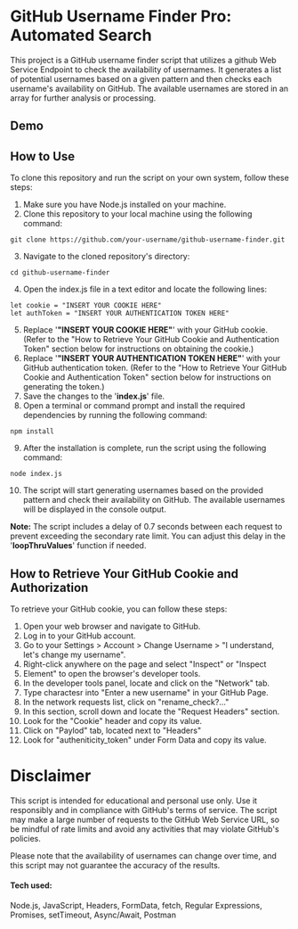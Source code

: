 # GitHub Username Finder Pro: Automated Search

This project is a GitHub username finder script that utilizes a github Web Service Endpoint to check the availability of usernames. It generates a list of potential usernames based on a given pattern and then checks each username's availability on GitHub. The available usernames are stored in an array for further analysis or processing.

## Demo



## How to Use
To clone this repository and run the script on your own system, follow these steps:

1. Make sure you have Node.js installed on your machine.
2. Clone this repository to your local machine using the following command:
``` 
git clone https://github.com/your-username/github-username-finder.git 
```
3. Navigate to the cloned repository's directory:
```
cd github-username-finder
```
4. Open the index.js file in a text editor and locate the following lines:
```
let cookie = "INSERT YOUR COOKIE HERE"
let authToken = "INSERT YOUR AUTHENTICATION TOKEN HERE"
```
5. Replace '<strong>"INSERT YOUR COOKIE HERE"</strong>' with your GitHub cookie. (Refer to the "How to Retrieve Your GitHub Cookie and Authentication Token" section below for instructions on obtaining the cookie.)
6. Replace '<strong>"INSERT YOUR AUTHENTICATION TOKEN HERE"</strong>' with your GitHub authentication token. (Refer to the "How to Retrieve Your GitHub Cookie and Authentication Token" section below for instructions on generating the token.)
7. Save the changes to the '<strong>index.js</strong>' file.
8. Open a terminal or command prompt and install the required dependencies by running the following command:
```
npm install
```
9. After the installation is complete, run the script using the following command:
```
node index.js
```
10. The script will start generating usernames based on the provided pattern and check their availability on GitHub. The available usernames will be displayed in the console output.

<strong>Note:</strong> The script includes a delay of 0.7 seconds between each request to prevent exceeding the secondary rate limit. You can adjust this delay in the '<strong>loopThruValues</strong>' function if needed.

## How to Retrieve Your GitHub Cookie and Authorization
To retrieve your GitHub cookie, you can follow these steps:

1. Open your web browser and navigate to GitHub.
2. Log in to your GitHub account.
3. Go to your Settings > Account > Change Username > "I understand, let's change my username". 
4. Right-click anywhere on the page and select "Inspect" or "Inspect 
5. Element" to open the browser's developer tools.
6. In the developer tools panel, locate and click on the "Network" tab.
7. Type charactesr into "Enter a new username" in your GitHub Page.
8. In the network requests list, click on "rename_check?..."
9. In this section, scroll down and locate the "Request Headers" section.
10. Look for the "Cookie" header and copy its value.
11. Click on "Paylod" tab, located next to "Headers"
12. Look for "autheniticity_token" under Form Data and copy its value.

# Disclaimer
This script is intended for educational and personal use only. Use it responsibly and in compliance with GitHub's terms of service. The script may make a large number of requests to the GitHub Web Service URL, so be mindful of rate limits and avoid any activities that may violate GitHub's policies.

Please note that the availability of usernames can change over time, and this script may not guarantee the accuracy of the results.


#### Tech used:
Node.js, JavaScript, Headers, FormData, fetch, Regular Expressions, Promises, setTimeout, Async/Await, Postman